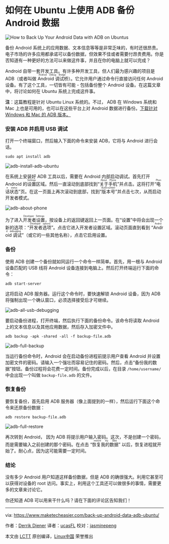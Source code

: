 如何在 Ubuntu 上使用 ADB 备份 Android 数据
============================================================

![](https://maketecheasier-2d0f.kxcdn.com/assets/uploads/2017/02/android-backup-ubuntu.jpg "How to Back Up Your Android Data with ADB on Ubuntus")

备份 Android 系统上的应用数据、文本信息等等是非常乏味的，有时还很昂贵。电子市场的许多应用都承诺可以备份数据，但效果不佳或者需要付昂贵费用。你是否知道有一种更好的方法可以来做这件事，并且在你的电脑上就可以完成？

Android 自带一套开发工具。有许多种开发工具，但人们最为感兴趣的项目是 ADB（或者叫做 <ruby>Android 调试桥<rt> Android Debug Bridge</rt></ruby>）。它允许用户通过命令行直接访问任何 Android 设备。有了这个工具，一切皆有可能 - 包括备份整个 Android 设备。在这篇文章中，将讨论如何在 Ubuntu 系统上完成这件事。

**注**：这篇教程是针对 Ubuntu Linux 系统的。不过， ADB 在 Windows 系统和 Mac 上也是可用的，也可以在这些平台上对 Android 数据进行备份。[下载针对 Windows 和 Mac 的 ADB 版本。][10]

### 安装 ADB 并启用 USB 调试

打开一个终端窗口，然后输入下面的命令来安装 ADB，它将与 Android 进行会话。

```
sudo apt install adb
```

 ![adb-install-adb-ubuntu](https://maketecheasier-2d0f.kxcdn.com/assets/uploads/2017/02/adb-install-adb-ubuntu.jpg "adb-install-adb-ubuntu")

在系统上安装好 ADB 工具以后，需要在 Android 内部启动调试。首先打开 Android 的<ruby>设置<rt>Settings</rt></ruby>区域。然后一直滚动到底部找到“<ruby>关于手机<rt>About Phone</rt></ruby>”并点击。这将打开“<ruby>电话状态<rt>Phone status</rt></ruby>”页。在这一页面上再次滚动到底部，找到“<ruby>版本号<rt>Build number</rt></ruby>”并点击七次，从而启动开发者模式。

 ![adb-about-phone](https://maketecheasier-2d0f.kxcdn.com/assets/uploads/2017/02/adb-about-phone.jpg "adb-about-phone")

为了进入<ruby>开发者设置<rt>Developer Settings</rt></ruby>，按设备上的返回键返回上一页面。在“设置”中将会出现一个新的选项：“<ruby>开发者选项<rt>Developer options</rt></ruby>”。点击它进入开发者设置区域。滚动页面直到看到 “<ruby>Android 调试<rt>Android debugging</rt></ruby>”（或它的一些其他名称），点击它启用设置。

### 备份

使用 ADB 创建一个备份就如同运行一个命令一样简单。首先，用一根与 Android 设备匹配的 USB 线将 Android 设备连接到电脑上。然后打开终端运行下面的命令：

```
adb start-server
```

这将启动 ADB 服务器。运行这个命令时，要快速解锁 Android 设备，因为 ADB 将强制出现一个确认窗口，必须选择接受后才可继续。

 ![adb-all-usb-debugging](https://maketecheasier-2d0f.kxcdn.com/assets/uploads/2017/02/adb-all-usb-debugging.jpg "adb-all-usb-debugging")

要启动备份进程，打开终端，然后执行下面的备份命令。该命令将读取 Android 上的文本信息以及其他应用数据，然后存入加密文件中。

```
adb backup -apk -shared -all -f backup-file.adb
```

 ![adb-full-backup](https://maketecheasier-2d0f.kxcdn.com/assets/uploads/2017/02/adb-full-backup.jpg "adb-full-backup")

当运行备份命令时，Android 会在启动备份进程前提示用户查看 Android 并设置加密文件的密码。请输入一个强壮而容易记住的密码。然后，点击“备份我的数据”按钮。备份过程将会花费一定时间。备份完成以后，在目录 `/home/username/` 中会出现一个叫做 `backup-file.adb` 的文件。

### 恢复备份

要恢复备份，首先启用 ADB 服务器（像上面提到的一样），然后运行下面这个命令来还原备份数据：


```
adb restore backup-file.adb
```

 ![adb-full-restore](https://maketecheasier-2d0f.kxcdn.com/assets/uploads/2017/02/adb-full-restore.jpg "adb-full-restore")

再次转到 Android， 因为 ADB 将提示用户输入密码。这次，不是创建一个密码，而是需要输入之前创建的那个密码。在点击 “<ruby>恢复我的数据<rt>restore my data</rt></ruby>” 以后，恢复进程就开始了。耐心点，因为这可能需要一定时间。

### 结论

没有多少 Android 用户知道这样备份数据，但是 ADB 的确很强大。利用它甚至可以获得对设备的 root 访问。事实上，利用这个工具还可以做很多的事情，需要更多的文章来讨论它。

你还知道 ADB 可以用来干什么吗？请在下面的评论区告知我们！


--------------------------------------------------------------------------------

via: https://www.maketecheasier.com/back-up-android-data-adb-ubuntu/

作者：[Derrik Diener][a]
译者：[ucasFL](https://github.com/ucasFL)
校对：[jasminepeng](https://github.com/jasminepeng)

本文由 [LCTT](https://github.com/LCTT/TranslateProject) 原创编译，[Linux中国](https://linux.cn/) 荣誉推出

[a]:https://www.maketecheasier.com/author/derrikdiener/
[1]:https://www.maketecheasier.com/author/derrikdiener/
[2]:https://www.maketecheasier.com/back-up-android-data-adb-ubuntu/#comments
[3]:https://www.maketecheasier.com/category/linux-tips/
[4]:http://www.facebook.com/sharer.php?u=https%3A%2F%2Fwww.maketecheasier.com%2Fback-up-android-data-adb-ubuntu%2F
[5]:http://twitter.com/share?url=https%3A%2F%2Fwww.maketecheasier.com%2Fback-up-android-data-adb-ubuntu%2F&text=How+to+Back+Up+Your+Android+Data+with+ADB+on+Ubuntu
[6]:mailto:?subject=How%20to%20Back%20Up%20Your%20Android%20Data%20with%20ADB%20on%20Ubuntu&body=https%3A%2F%2Fwww.maketecheasier.com%2Fback-up-android-data-adb-ubuntu%2F
[7]:https://www.maketecheasier.com/download-appx-files-from-windows-store/
[8]:https://www.maketecheasier.com/airy-youtube-video-downloader-2/
[9]:https://support.google.com/adsense/troubleshooter/1631343
[10]:https://developer.android.com/studio/command-line/adb.html
